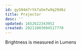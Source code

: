 ```yaml
---
id: gy504m7rtk7a5mfw9q29d6z
title: Projector
desc: ''
updated: 1652622343952
created: 20211003094517770
---
```


Brightness is measured in Lumens
